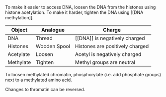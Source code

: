 To make it easier to access DNA, loosen the DNA from the histones using histone acetylation. To make it harder, tighten the DNA using [[DNA methylation]].

|Object|Analogue|Charge|
|-----|----------|-----|
|DNA|Thread|[[DNA]] is negatively charged|
|Histones|Wooden Spool|Histones are positively charged|
|Acetylate|Loosen|Acetyl is negatively charged|
|Methylate|Tighten|Methyl groups are neutral|

To loosen methylated chromatin, phosphorylate (i.e. add phosphate groups) next to a methylated amino acid.

Changes to thromatin can be reversed.